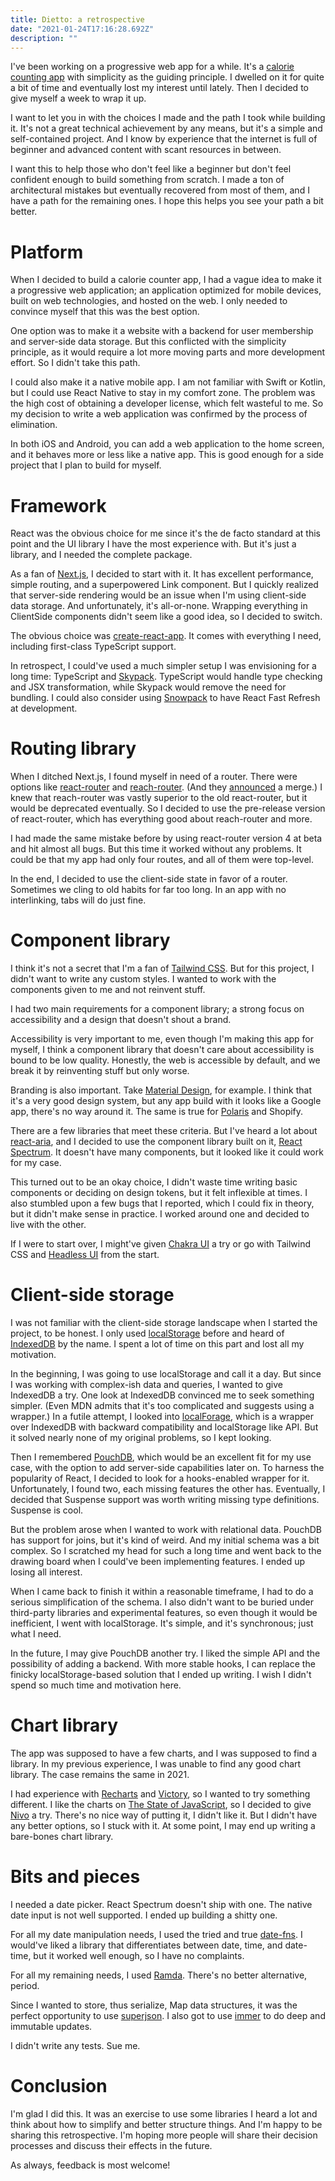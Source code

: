 ```yaml
---
title: Dietto: a retrospective
date: "2021-01-24T17:16:28.692Z"
description: ""
---
```


I've been working on a progressive web app for a while. It's a [calorie counting app](https://dietto.6nok.org/) with simplicity as the guiding principle. I dwelled on it for quite a bit of time and eventually lost my interest until lately. Then I decided to give myself a week to wrap it up.

I want to let you in with the choices I made and the path I took while building it. It's not a great technical achievement by any means, but it's a simple and self-contained project. And I know by experience that the internet is full of beginner and advanced content with scant resources in between.

I want this to help those who don't feel like a beginner but don't feel confident enough to build something from scratch. I made a ton of architectural mistakes but eventually recovered from most of them, and I have a path for the remaining ones. I hope this helps you see your path a bit better.

# Platform

When I decided to build a calorie counter app, I had a vague idea to make it a progressive web application; an application optimized for mobile devices, built on web technologies, and hosted on the web. I only needed to convince myself that this was the best option.

One option was to make it a website with a backend for user membership and server-side data storage. But this conflicted with the simplicity principle, as it would require a lot more moving parts and more development effort. So I didn't take this path.

I could also make it a native mobile app. I am not familiar with Swift or Kotlin, but I could use React Native to stay in my comfort zone. The problem was the high cost of obtaining a developer license, which felt wasteful to me. So my decision to write a web application was confirmed by the process of elimination.

In both iOS and Android, you can add a web application to the home screen, and it behaves more or less like a native app. This is good enough for a side project that I plan to build for myself.

# Framework

React was the obvious choice for me since it's the de facto standard at this point and the UI library I have the most experience with. But it's just a library, and I needed the complete package.

As a fan of [Next.js](https://nextjs.org/), I decided to start with it. It has excellent performance, simple routing, and a superpowered Link component. But I quickly realized that server-side rendering would be an issue when I'm using client-side data storage. And unfortunately, it's all-or-none. Wrapping everything in ClientSide components didn't seem like a good idea, so I decided to switch.

The obvious choice was [create-react-app](https://create-react-app.dev/). It comes with everything I need, including first-class TypeScript support.

In retrospect, I could've used a much simpler setup I was envisioning for a long time: TypeScript and [Skypack](https://www.skypack.dev/). TypeScript would handle type checking and JSX transformation, while Skypack would remove the need for bundling. I could also consider using [Snowpack](https://www.snowpack.dev/) to have React Fast Refresh at development.

# Routing library

When I ditched Next.js, I found myself in need of a router. There were options like [react-router](https://reactrouter.com/) and [reach-router](https://reach.tech/router/). (And they [announced](https://reacttraining.com/blog/reach-react-router-future/) a merge.) I knew that reach-router was vastly superior to the old react-router, but it would be deprecated eventually. So I decided to use the pre-release version of react-router, which has everything good about reach-router and more.

I had made the same mistake before by using react-router version 4 at beta and hit almost all bugs. But this time it worked without any problems. It could be that my app had only four routes, and all of them were top-level.

In the end, I decided to use the client-side state in favor of a router. Sometimes we cling to old habits for far too long. In an app with no interlinking, tabs will do just fine.

# Component library

I think it's not a secret that I'm a fan of [Tailwind CSS](https://tailwindcss.com/). But for this project, I didn't want to write any custom styles. I wanted to work with the components given to me and not reinvent stuff.

I had two main requirements for a component library; a strong focus on accessibility and a design that doesn't shout a brand.

Accessibility is very important to me, even though I'm making this app for myself, I think a component library that doesn't care about accessibility is bound to be low quality. Honestly, the web is accessible by default, and we break it by reinventing stuff but only worse.

Branding is also important. Take [Material Design](https://www.material.io/), for example. I think that it's a very good design system, but any app build with it looks like a Google app, there's no way around it. The same is true for [Polaris](https://polaris.shopify.com/) and Shopify.

There are a few libraries that meet these criteria. But I've heard a lot about [react-aria](https://react-spectrum.adobe.com/react-aria/index.html), and I decided to use the component library built on it, [React Spectrum](https://react-spectrum.adobe.com/react-spectrum/index.html). It doesn't have many components, but it looked like it could work for my case.

This turned out to be an okay choice, I didn't waste time writing basic components or deciding on design tokens, but it felt inflexible at times. I also stumbled upon a few bugs that I reported, which I could fix in theory, but it didn't make sense in practice. I worked around one and decided to live with the other.

If I were to start over, I might've given [Chakra UI](https://chakra-ui.com/) a try or go with Tailwind CSS and [Headless UI](https://headlessui.dev/) from the start.

# Client-side storage

I was not familiar with the client-side storage landscape when I started the project, to be honest. I only used [localStorage](https://developer.mozilla.org/en-US/docs/Web/API/Window/localStorage) before and heard of [IndexedDB](https://developer.mozilla.org/en-US/docs/Web/API/IndexedDB_API) by the name. I spent a lot of time on this part and lost all my motivation.

In the beginning, I was going to use localStorage and call it a day. But since I was working with complex-ish data and queries, I wanted to give IndexedDB a try. One look at IndexedDB convinced me to seek something simpler. (Even MDN admits that it's too complicated and suggests using a wrapper.) In a futile attempt, I looked into [localForage](https://localforage.github.io/localForage/), which is a wrapper over IndexedDB with backward compatibility and localStorage like API. But it solved nearly none of my original problems, so I kept looking.

Then I remembered [PouchDB](https://pouchdb.com/), which would be an excellent fit for my use case, with the option to add server-side capabilities later on. To harness the popularity of React, I decided to look for a hooks-enabled wrapper for it. Unfortunately, I found two, each missing features the other has. Eventually, I decided that Suspense support was worth writing missing type definitions. Suspense is cool.

But the problem arose when I wanted to work with relational data. PouchDB has support for joins, but it's kind of weird. And my initial schema was a bit complex. So I scratched my head for such a long time and went back to the drawing board when I could've been implementing features. I ended up losing all interest.

When I came back to finish it within a reasonable timeframe, I had to do a serious simplification of the schema. I also didn't want to be buried under third-party libraries and experimental features, so even though it would be inefficient, I went with localStorage. It's simple, and it's synchronous; just what I need.

In the future, I may give PouchDB another try. I liked the simple API and the possibility of adding a backend. With more stable hooks, I can replace the finicky localStorage-based solution that I ended up writing. I wish I didn't spend so much time and motivation here.

# Chart library

The app was supposed to have a few charts, and I was supposed to find a library. In my previous experience, I was unable to find any good chart library. The case remains the same in 2021.

I had experience with [Recharts](http://recharts.org/) and [Victory](https://formidable.com/open-source/victory/), so I wanted to try something different. I like the charts on [The State of JavaScript](https://stateofjs.com/), so I decided to give [Nivo](https://nivo.rocks/) a try. There's no nice way of putting it, I didn't like it. But I didn't have any better options, so I stuck with it. At some point, I may end up writing a bare-bones chart library.

# Bits and pieces

I needed a date picker. React Spectrum doesn't ship with one. The native date input is not well supported. I ended up building a shitty one.

For all my date manipulation needs, I used the tried and true [date-fns](https://date-fns.org/). I would've liked a library that differentiates between date, time, and date-time, but it worked well enough, so I have no complaints.

For all my remaining needs, I used [Ramda](https://ramdajs.com/). There's no better alternative, period.

Since I wanted to store, thus serialize, Map data structures, it was the perfect opportunity to use [superjson](https://github.com/blitz-js/superjson). I also got to use [immer](https://immerjs.github.io/immer/) to do deep and immutable updates.

I didn't write any tests. Sue me.

# Conclusion

I'm glad I did this. It was an exercise to use some libraries I heard a lot and think about how to simplify and better structure things. And I'm happy to be sharing this retrospective. I'm hoping more people will share their decision processes and discuss their effects in the future.

As always, feedback is most welcome!
